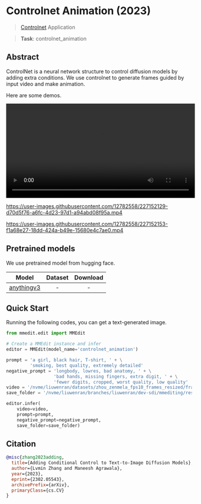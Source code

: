 # Controlnet Animation (2023)

> [Controlnet](https://github.com/lllyasviel/ControlNet) Application

> **Task**: controlnet_animation

<!-- [ALGORITHM] -->

## Abstract

<!-- [ABSTRACT] -->

ControlNet is a neural network structure to control diffusion models by adding extra conditions.
We use controlnet to generate frames guided by input video and make animation.

Here are some demos.

<video id="Video1" width="512" height="256" controls>
    <source src = "https://user-images.githubusercontent.com/12782558/227149757-fd054d32-554f-45d5-9f09-319184866d85.mp4" type = "video/mp4">
</video>

https://user-images.githubusercontent.com/12782558/227152129-d70d5f76-a6fc-4d23-97d1-a94abd08f95a.mp4

https://user-images.githubusercontent.com/12782558/227152153-f1a68e27-18dd-424a-b49e-15680e4c7ae0.mp4

## Pretrained models

We use pretrained model from hugging face.

|                Model                 | Dataset | Download |
| :----------------------------------: | :-----: | :------: |
| [anythingv3](./anythingv3_config.py) |    -    |    -     |

## Quick Start

Running the following codes, you can get a text-generated image.

```python
from mmedit.edit import MMEdit

# Create a MMEdit instance and infer
editor = MMEdit(model_name='controlnet_animation')

prompt = 'a girl, black hair, T-shirt, ' + \
         'smoking, best quality, extremely detailed'
negative_prompt = 'longbody, lowres, bad anatomy, ' + \
                  'bad hands, missing fingers, extra digit, ' + \
                  'fewer digits, cropped, worst quality, low quality'
video = '/nvme/liuwenran/datasets/zhou_zenmela_fps10_frames_resized/frames.txt'
save_folder = '/nvme/liuwenran/branches/liuwenran/dev-sdi/mmediting/resources/demo_results/controlnet_hed'

editor.infer(
    video=video,
    prompt=prompt,
    negative_prompt=negative_prompt,
    save_folder=save_folder)
```

## Citation

```bibtex
@misc{zhang2023adding,
  title={Adding Conditional Control to Text-to-Image Diffusion Models},
  author={Lvmin Zhang and Maneesh Agrawala},
  year={2023},
  eprint={2302.05543},
  archivePrefix={arXiv},
  primaryClass={cs.CV}
}
```
